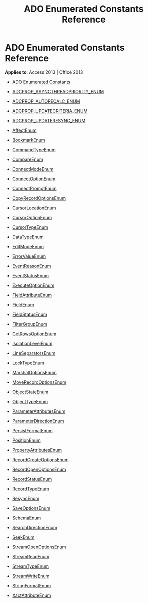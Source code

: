 ﻿---
title: ADO Enumerated Constants Reference
TOCTitle: ADO Enumerated Constants
ms:assetid: 23e315c8-928a-49ad-b0cb-b70a078bb740
ms:mtpsurl: https://msdn.microsoft.com/library/JJ249015(v=office.15)
ms:contentKeyID: 48543748
ms.date: 09/18/2015
mtps_version: v=office.15
---

# ADO Enumerated Constants Reference


**Applies to**: Access 2013 | Office 2013

  - [ADO Enumerated Constants](ado-enumerated-constants.md)

  - [ADCPROP\_ASYNCTHREADPRIORITY\_ENUM](adcprop-asyncthreadpriority-enum.md)

  - [ADCPROP\_AUTORECALC\_ENUM](adcprop-autorecalc-enum.md)

  - [ADCPROP\_UPDATECRITERIA\_ENUM](adcprop-updatecriteria-enum.md)

  - [ADCPROP\_UPDATERESYNC\_ENUM](adcprop-updateresync-enum.md)

  - [AffectEnum](affectenum.md)

  - [BookmarkEnum](bookmarkenum.md)

  - [CommandTypeEnum](commandtypeenum.md)

  - [CompareEnum](compareenum.md)

  - [ConnectModeEnum](connectmodeenum.md)

  - [ConnectOptionEnum](connectoptionenum.md)

  - [ConnectPromptEnum](connectpromptenum.md)

  - [CopyRecordOptionsEnum](copyrecordoptionsenum.md)

  - [CursorLocationEnum](cursorlocationenum.md)

  - [CursorOptionEnum](cursoroptionenum.md)

  - [CursorTypeEnum](cursortypeenum.md)

  - [DataTypeEnum](datatypeenum.md)

  - [EditModeEnum](editmodeenum.md)

  - [ErrorValueEnum](errorvalueenum.md)

  - [EventReasonEnum](eventreasonenum.md)

  - [EventStatusEnum](eventstatusenum.md)

  - [ExecuteOptionEnum](executeoptionenum.md)

  - [FieldAttributeEnum](fieldattributeenum.md)

  - [FieldEnum](fieldenum.md)

  - [FieldStatusEnum](fieldstatusenum.md)

  - [FilterGroupEnum](filtergroupenum.md)

  - [GetRowsOptionEnum](getrowsoptionenum.md)

  - [IsolationLevelEnum](isolationlevelenum.md)

  - [LineSeparatorsEnum](lineseparatorsenum.md)

  - [LockTypeEnum](locktypeenum.md)

  - [MarshalOptionsEnum](marshaloptionsenum.md)

  - [MoveRecordOptionsEnum](moverecordoptionsenum.md)

  - [ObjectStateEnum](objectstateenum.md)

  - [ObjectTypeEnum](objecttypeenum.md)

  - [ParameterAttributesEnum](parameterattributesenum.md)

  - [ParameterDirectionEnum](parameterdirectionenum.md)

  - [PersistFormatEnum](persistformatenum.md)

  - [PositionEnum](positionenum.md)

  - [PropertyAttributesEnum](propertyattributesenum.md)

  - [RecordCreateOptionsEnum](recordcreateoptionsenum.md)

  - [RecordOpenOptionsEnum](recordopenoptionsenum.md)

  - [RecordStatusEnum](recordstatusenum.md)

  - [RecordTypeEnum](recordtypeenum.md)

  - [ResyncEnum](resyncenum.md)

  - [SaveOptionsEnum](saveoptionsenum.md)

  - [SchemaEnum](schemaenum.md)

  - [SearchDirectionEnum](searchdirectionenum.md)

  - [SeekEnum](seekenum.md)

  - [StreamOpenOptionsEnum](streamopenoptionsenum.md)

  - [StreamReadEnum](streamreadenum.md)

  - [StreamTypeEnum](streamtypeenum.md)

  - [StreamWriteEnum](streamwriteenum.md)

  - [StringFormatEnum](stringformatenum.md)

  - [XactAttributeEnum](xactattributeenum.md)

